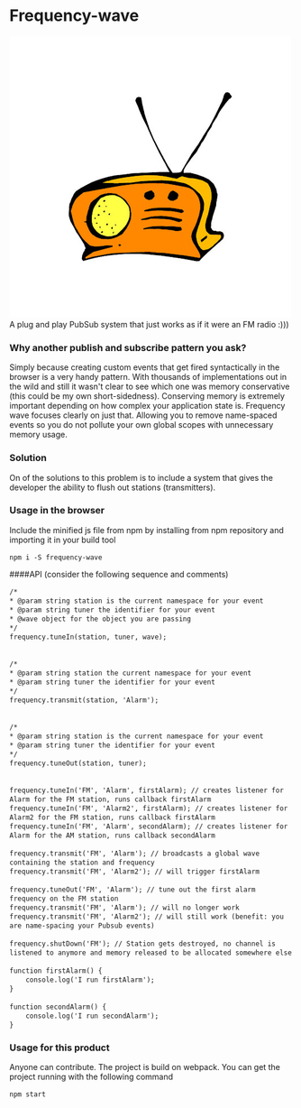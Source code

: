 # Frequency-wave
<img src="src/radio.jpg"> <br>
A plug and play PubSub system that just works as if it were an FM radio :)))

### Why another publish and subscribe pattern you ask?
Simply because creating custom events that get fired syntactically in the browser is a very handy pattern. With thousands of implementations out in the wild and still it wasn't clear to see which one was memory conservative (this could be my own short-sidedness). Conserving memory is extremely important depending on how complex your application state is. Frequency wave focuses clearly on just that. Allowing you to remove name-spaced events so you do not pollute your own global scopes with unnecessary memory usage.

### Solution
On of the solutions to this problem is to include a system that gives the developer the ability to flush out stations (transmitters).

### Usage in the browser
Include the minified js file from npm by installing from npm repository and importing it in your build tool
```
npm i -S frequency-wave
```

####API (consider the following sequence and comments)
```
/*
* @param string station is the current namespace for your event
* @param string tuner the identifier for your event
* @wave object for the object you are passing
*/
frequency.tuneIn(station, tuner, wave);


/*
* @param string station the current namespace for your event
* @param string tuner the identifier for your event
*/
frequency.transmit(station, 'Alarm');


/*
* @param string station is the current namespace for your event
* @param string tuner the identifier for your event
*/
frequency.tuneOut(station, tuner);


frequency.tuneIn('FM', 'Alarm', firstAlarm); // creates listener for Alarm for the FM station, runs callback firstAlarm
frequency.tuneIn('FM', 'Alarm2', firstAlarm); // creates listener for Alarm2 for the FM station, runs callback firstAlarm
frequency.tuneIn('FM', 'Alarm', secondAlarm); // creates listener for Alarm for the AM station, runs callback secondAlarm

frequency.transmit('FM', 'Alarm'); // broadcasts a global wave containing the station and frequency
frequency.transmit('FM', 'Alarm2'); // will trigger firstAlarm

frequency.tuneOut('FM', 'Alarm'); // tune out the first alarm frequency on the FM station
frequency.transmit('FM', 'Alarm'); // will no longer work
frequency.transmit('FM', 'Alarm2'); // will still work (benefit: you are name-spacing your Pubsub events)

frequency.shutDown('FM'); // Station gets destroyed, no channel is listened to anymore and memory released to be allocated somewhere else

function firstAlarm() {
    console.log('I run firstAlarm');
}

function secondAlarm() {
    console.log('I run secondAlarm');
}
```

### Usage for this product
Anyone can contribute. The project is build on webpack.
You can get the project running with the following command
```
npm start
```
